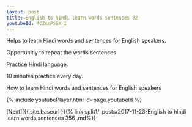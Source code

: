 ```yaml
---
layout: post
title: English to hindi learn words sentences 82 
youtubeId: 4CZsmPSSX_I
---
```

 
 
Helps to learn Hindi words and sentences for English speakers.

Opportunitiy to repeat the words sentences. 

Practice Hindi language. 
 
10 minutes practice every day. 
 
How to learn Hindi words and sentences for English speakers 
 
{% include youtubePlayer.html id=page.youtubeId %}
 
 
[Next]({{ site.baseurl }}{% link  split1/_posts/2017-11-23-English to hindi learn words sentences 356 .md%})
 
